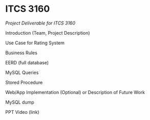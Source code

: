 # ITCS 3160
*Project Deliverable for ITCS 3160*

Introduction (Team, Project Description)

Use Case for Rating System

Business Rules

EERD (full database)

MySQL Queries

Stored Procedure

Web/App Implementation (Optional) or Description of Future Work

MySQL dump

PPT Video (link)

